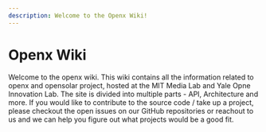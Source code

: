 ```yaml
---
description: Welcome to the Openx Wiki!
---
```


# Openx Wiki

Welcome to the openx wiki. This wiki contains all the information related to openx and opensolar project, hosted at the MIT Media Lab and Yale Opne Innovation Lab. The site is divided into multiple parts - API, Architecture and more. If you would like to contribute to the source code / take up a project, please checkout the open issues on our GitHub repositories or reachout to us and we can help you figure out what projects would be a good fit.

